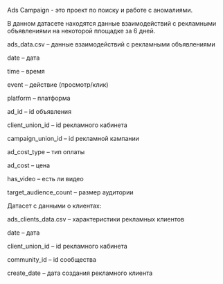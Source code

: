 Ads Campaign - это проект по поиску и работе с аномалиями.

В данном датасете находятся данные взаимодействий с рекламными объявлениями на некоторой площадке за 6 дней. 


ads_data.csv – данные взаимодействий с рекламными объявлениями

date – дата

time – время

event – действие (просмотр/клик)

platform – платформа

ad_id – id объявления

client_union_id – id рекламного кабинета

campaign_union_id – id рекламной кампании

ad_cost_type – тип оплаты

ad_cost – цена

has_video – есть ли видео

target_audience_count – размер аудитории


Датасет с данными о клиентах:

ads_clients_data.csv – характеристики рекламных клиентов

date – дата

client_union_id – id рекламного кабинета

community_id – id сообщества

create_date – дата создания рекламного клиента
